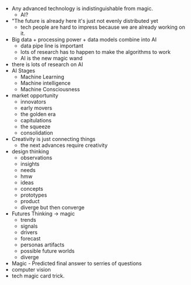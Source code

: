* Any advanced technology is indistinguishable from magic.
    * AI?
* "The future is already here it's just not evenly distributed yet
    * tech people are hard to impress because we are already working on it.
* Big data + processing power + data models combine into AI
    * data pipe line is important
    * lots of research has to happen to make the algorithms to work
    * AI is the new magic wand
* there is lots of research on AI
* AI Stages
    * Machine Learning
    * Machine intelligence
    * Machine Consciousness
* market opportunity
    * innovators
    * early movers
    * the golden era
    * capitulations
    * the squeeze
    * consolidation
* Creativity is just connecting things
    * the next advances require creativity
* design thinking
    * observations
    * insights
    * needs
    * hmw
    * ideas
    * concepts
    * prototypes
    * product
    * diverge but then converge
* Futures Thinking -> magic
    * trends
    * signals
    * drivers
    * forecast
    * personas artifacts
    * possible future worlds
    * diverge
* Magic - Predicted final answer to serries of questions
* computer vision
* tech magic card trick.
